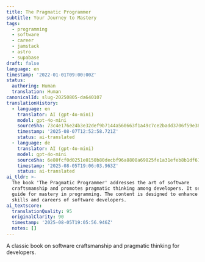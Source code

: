 ```yaml
---
title: The Pragmatic Programmer
subtitle: Your Journey to Mastery
tags:
  - programming
  - software
  - career
  - jamstack
  - astro
  - supabase
draft: false
language: en
timestamp: '2022-01-01T09:00:00Z'
status:
  authoring: Human
  translation: Human
canonicalId: slug-20250805-da640107
translationHistory:
  - language: en
    translator: AI (gpt-4o-mini)
    model: gpt-4o-mini
    sourceSha: 73c4e176e24b3e32def9b7144a560663f1a49c7ce2badd3706f59e38d38c879c
    timestamp: '2025-08-07T12:52:58.721Z'
    status: ai-translated
  - language: de
    translator: AI (gpt-4o-mini)
    model: gpt-4o-mini
    sourceSha: 6e80fcf0d0251e0150b80decbf96a8808a69825fe1a31efeb8b1df611e57da69
    timestamp: '2025-08-05T19:06:03.963Z'
    status: ai-translated
ai_tldr: >-
  The book 'The Pragmatic Programmer' addresses the art of software
  craftsmanship and promotes pragmatic thinking among developers. It serves as a
  guide for mastery in programming. The content is designed to enhance the
  skills and careers of software developers.
ai_textscore:
  translationQuality: 95
  originalClarity: 90
  timestamp: '2025-08-05T19:05:56.946Z'
  notes: []
---
```


A classic book on software craftsmanship and pragmatic thinking for developers.
